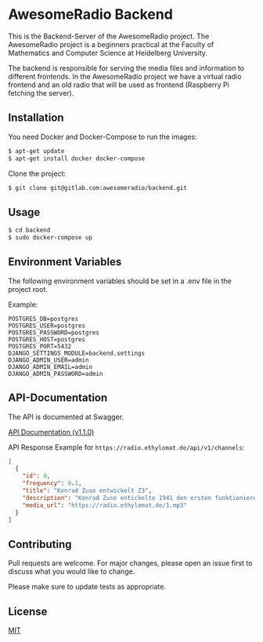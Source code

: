 # AwesomeRadio Backend

This is the Backend-Server of the AwesomeRadio project. The AwesomeRadio project is a beginners practical at the Faculty of Mathematics and Computer Science at Heidelberg University.

The backend is responsible for serving the media files and information to different frontends. In the AwesomeRadio project we have a virtual radio frontend and an old radio that will be used as frontend (Raspberry Pi fetching the server).

## Installation

You need Docker and Docker-Compose to run the images:

```bash
$ apt-get update
$ apt-get install docker docker-compose
```

Clone the project:

```bash
$ git clone git@gitlab.com:awesomeradio/backend.git
```

## Usage

```bash
$ cd backend
$ sudo docker-compose up
```

## Environment Variables

The following environment variables should be set in a .env file in the project root.

Example:
```
POSTGRES_DB=postgres
POSTGRES_USER=postgres
POSTGRES_PASSWORD=postgres
POSTGRES_HOST=postgres
POSTGRES_PORT=5432
DJANGO_SETTINGS_MODULE=backend.settings
DJANGO_ADMIN_USER=admin
DJANGO_ADMIN_EMAIL=admin
DJANGO_ADMIN_PASSWORD=admin
```

## API-Documentation

The API is documented at Swagger.

[API Documentation (v1.1.0)](https://app.swaggerhub.com/apis-docs/AwesomeRadio/radio-backend/1.1.0/)

API Response Example for `https://radio.ethylomat.de/api/v1/channels`:
```json
[
  {
    "id": 0,
    "frequency": 0.1,
    "title": "Konrad Zuse entwickelt Z3",
    "description": "Konrad Zuse entickelte 1941 den ersten funktionierenden Digitalrechner der Welt.",
    "media_url": "https://radio.ethylomat.de/1.mp3"
  }
]
```

## Contributing

Pull requests are welcome. For major changes, please open an issue first to discuss what you would like to change.

Please make sure to update tests as appropriate.

## License
[MIT](https://choosealicense.com/licenses/mit/)